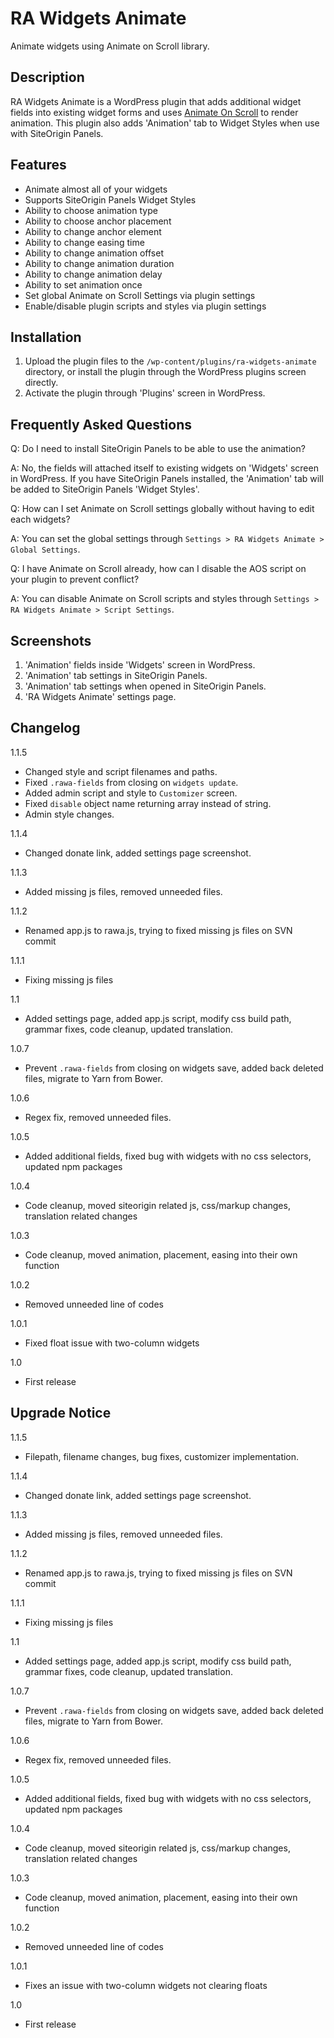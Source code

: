 # RA Widgets Animate

Animate widgets using Animate on Scroll library.

## Description

RA Widgets Animate is a WordPress plugin that adds additional widget fields into existing widget forms and uses [Animate On Scroll](https://michalsnik.github.io/aos/) to render animation. This plugin also adds 'Animation' tab to Widget Styles when use with SiteOrigin Panels.

## Features

* Animate almost all of your widgets
* Supports SiteOrigin Panels Widget Styles
* Ability to choose animation type
* Ability to choose anchor placement
* Ability to change anchor element
* Ability to change easing time
* Ability to change animation offset
* Ability to change animation duration
* Ability to change animation delay
* Ability to set animation once
* Set global Animate on Scroll Settings via plugin settings
* Enable/disable plugin scripts and styles via plugin settings

## Installation

1. Upload the plugin files to the `/wp-content/plugins/ra-widgets-animate` directory, or install the plugin through the WordPress plugins screen directly.
2. Activate the plugin through 'Plugins' screen in WordPress.

## Frequently Asked Questions

Q: Do I need to install SiteOrigin Panels to be able to use the animation?

A: No, the fields will attached itself to existing widgets on 'Widgets' screen in WordPress. If you have SiteOrigin Panels installed, the 'Animation' tab will be added to SiteOrigin Panels 'Widget Styles'.

Q: How can I set Animate on Scroll settings globally without having to edit each widgets?

A: You can set the global settings through `Settings > RA Widgets Animate > Global Settings`.

Q: I have Animate on Scroll already, how can I disable the AOS script on your plugin to prevent conflict?

A: You can disable Animate on Scroll scripts and styles through `Settings > RA Widgets Animate > Script Settings`.


## Screenshots

1. 'Animation' fields inside 'Widgets' screen in WordPress.
2. 'Animation' tab settings in SiteOrigin Panels.
3. 'Animation' tab settings when opened in SiteOrigin Panels.
4. 'RA Widgets Animate' settings page.

## Changelog
1.1.5
* Changed style and script filenames and paths.
* Fixed `.rawa-fields` from closing on `widgets update`.
* Added admin script and style to `Customizer` screen.
* Fixed `disable` object name returning array instead of string.  
* Admin style changes.

1.1.4
* Changed donate link, added settings page screenshot.

1.1.3
* Added missing js files, removed unneeded files.

1.1.2
* Renamed app.js to rawa.js, trying to fixed missing js files on SVN commit

1.1.1
* Fixing missing js files

1.1
* Added settings page, added app.js script, modify css build path, grammar fixes, code cleanup, updated translation.

1.0.7
* Prevent `.rawa-fields` from closing on widgets save, added back deleted files, migrate to Yarn from Bower.

1.0.6
* Regex fix, removed unneeded files.

1.0.5
* Added additional fields, fixed bug with widgets with no css selectors, updated npm packages

1.0.4
* Code cleanup, moved siteorigin related js, css/markup changes, translation related changes

1.0.3
* Code cleanup, moved animation, placement, easing into their own function

1.0.2
* Removed unneeded line of codes

1.0.1
* Fixed float issue with two-column widgets

1.0
* First release

## Upgrade Notice
1.1.5
* Filepath, filename changes, bug fixes, customizer implementation.

1.1.4
* Changed donate link, added settings page screenshot.

1.1.3
* Added missing js files, removed unneeded files.

1.1.2
* Renamed app.js to rawa.js, trying to fixed missing js files on SVN commit

1.1.1
* Fixing missing js files

1.1
* Added settings page, added app.js script, modify css build path, grammar fixes, code cleanup, updated translation.

1.0.7
* Prevent `.rawa-fields` from closing on widgets save, added back deleted files, migrate to Yarn from Bower.

1.0.6
* Regex fix, removed unneeded files.

1.0.5
* Added additional fields, fixed bug with widgets with no css selectors, updated npm packages

1.0.4
* Code cleanup, moved siteorigin related js, css/markup changes, translation related changes

1.0.3
* Code cleanup, moved animation, placement, easing into their own function

1.0.2
* Removed unneeded line of codes

1.0.1
* Fixes an issue with two-column widgets not clearing floats

1.0
* First release